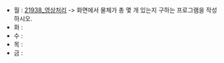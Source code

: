 - 월 : [21938_영상처리](https://www.acmicpc.net/problem/21938) -> 화면에서 물체가 총 몇 개 있는지 구하는 프로그램을 작성하시오.
- 화 : 
- 수 : 
- 목 : 
- 금 : 

<!-- [2178_미로 탐색](https://www.acmicpc.net/problem/2178) -> (1, 1)에서 출발하여 (N, M)의 위치로 이동할 때 지나야 하는 최소의 칸 수를 구하는 프로그램을 작성하시오. -->
